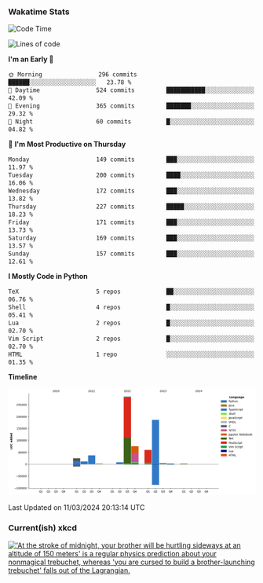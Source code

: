 ### Wakatime Stats
<!--START_SECTION:waka-->
![Code Time](http://img.shields.io/badge/Code%20Time-2%2C385%20hrs%2018%20mins-blue)

![Lines of code](https://img.shields.io/badge/From%20Hello%20World%20I%27ve%20Written-697.0%20thousand%20lines%20of%20code-blue)

**I'm an Early 🐤** 

```text
🌞 Morning                296 commits         ██████░░░░░░░░░░░░░░░░░░░   23.78 % 
🌆 Daytime                524 commits         ███████████░░░░░░░░░░░░░░   42.09 % 
🌃 Evening                365 commits         ███████░░░░░░░░░░░░░░░░░░   29.32 % 
🌙 Night                  60 commits          █░░░░░░░░░░░░░░░░░░░░░░░░   04.82 % 
```
📅 **I'm Most Productive on Thursday** 

```text
Monday                   149 commits         ███░░░░░░░░░░░░░░░░░░░░░░   11.97 % 
Tuesday                  200 commits         ████░░░░░░░░░░░░░░░░░░░░░   16.06 % 
Wednesday                172 commits         ███░░░░░░░░░░░░░░░░░░░░░░   13.82 % 
Thursday                 227 commits         █████░░░░░░░░░░░░░░░░░░░░   18.23 % 
Friday                   171 commits         ███░░░░░░░░░░░░░░░░░░░░░░   13.73 % 
Saturday                 169 commits         ███░░░░░░░░░░░░░░░░░░░░░░   13.57 % 
Sunday                   157 commits         ███░░░░░░░░░░░░░░░░░░░░░░   12.61 % 
```


**I Mostly Code in Python** 

```text
TeX                      5 repos             ██░░░░░░░░░░░░░░░░░░░░░░░   06.76 % 
Shell                    4 repos             █░░░░░░░░░░░░░░░░░░░░░░░░   05.41 % 
Lua                      2 repos             █░░░░░░░░░░░░░░░░░░░░░░░░   02.70 % 
Vim Script               2 repos             █░░░░░░░░░░░░░░░░░░░░░░░░   02.70 % 
HTML                     1 repo              ░░░░░░░░░░░░░░░░░░░░░░░░░   01.35 % 
```



**Timeline**

![Lines of Code chart](https://raw.githubusercontent.com/joshuajeschek/joshuajeschek/main/assets/bar_graph.png)


 Last Updated on 11/03/2024 20:13:14 UTC
<!--END_SECTION:waka-->

### Current(ish) xkcd
<a id="xkcd-a" title="'At the stroke of midnight, your brother will be hurtling sideways at an altitude of 150 meters' is a regular physics prediction about your nonmagical trebuchet, whereas 'you are cursed to build a brother-launching trebuchet' falls out of the Lagrangian." href="https://www.xkcd.com" target="_blank">
        <img align="center" id="xkcd-img" src="https://imgs.xkcd.com/comics/physics_vs_magic.png" alt="'At the stroke of midnight, your brother will be hurtling sideways at an altitude of 150 meters' is a regular physics prediction about your nonmagical trebuchet, whereas 'you are cursed to build a brother-launching trebuchet' falls out of the Lagrangian." height=300 />
</a>
